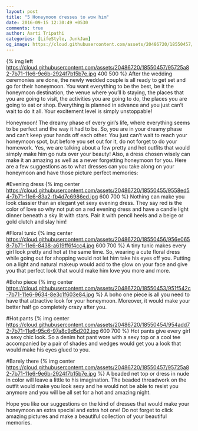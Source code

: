 ```yaml
---
layout: post
title: "5 Honeymoon dresses to wow him"
date: 2016-09-15 12:30:49 +0530
comments: true
author: Aarti Tripathi
categories: [LifeStyle, JunkJam]
og_image: https://cloud.githubusercontent.com/assets/20486720/18550457/95725a82-7b71-11e6-9e6b-2924f7b15b7e.jpg
---
```


{% img left https://cloud.githubusercontent.com/assets/20486720/18550457/95725a82-7b71-11e6-9e6b-2924f7b15b7e.jpg 400 500 %}
After the wedding ceremonies are done, the newly wedded couple is all ready to get set and go for their honeymoon. You want everything to be the best, be it the honeymoon destination, the venue where you’ll b staying, the places that you are going to visit, the activities you are going to do, the places you are going to eat or shop. Everything is planned in advance and you just can’t wait to do it all. Your excitement level is simply unstoppable!
<!-- more -->
Honeymoon! The dreamy phase of every girl’s life, where everything seems to be perfect and the way it had to be. So, you are in your dreamy phase and can’t keep your hands off each other. You just can’t wait to reach your honeymoon spot, but before you set out for it, do not forget to do your homework. Yes, we are talking about a few pretty and hot outfits that would simply make him go nuts over your beauty! Also, a dress chosen wisely can make it an amazing as well as a never forgetting honeymoon for you. Here are a few suggestions as to what dresses can you take along on your honeymoon and have those picture perfect memories:

#Evening dress
{% img center https://cloud.githubusercontent.com/assets/20486720/18550455/9558ed54-7b71-11e6-83a2-fb4d7c6986ed.jpg 600 700 %}
Nothing can make you look classier than an elegant yet sexy evening dress. They say red is the color of love so why not put on a red evening dress and have a candle light dinner beneath a sky lit with stars. Pair it with pencil heels and a beige or gold clutch and slay him!

#Floral tunic
{% img center https://cloud.githubusercontent.com/assets/20486720/18550456/956e0658-7b71-11e6-8438-a619ff6f4cc4.jpg  600 700 %}
A tiny tunic makes every girl look pretty and hot at the same time. So, wearing a cute floral dress while going out for shopping would not let him take his eyes off you. Putting on a light and natural makeup would add to the glow on your face and give you that perfect look that would make him love you more and more.

#Boho piece
{% img center https://cloud.githubusercontent.com/assets/20486720/18550453/951f542c-7b71-11e6-9634-8e3c1f603e84.jpg %}
A boho one piece is all you need to have that attractive look for your honeymoon. Moreover, it would make your better half go completely crazy after you. 

#Hot pants
{% img center https://cloud.githubusercontent.com/assets/20486720/18550454/954add72-7b71-11e6-95c6-97a8c9d5d202.jpg 600 700 %}
Hot pants give every girl a sexy chic look. So a denim hot pant wore with a sexy top or a cool tee accompanied by a pair of shades and  wedges would get you a look that would make his eyes glued to you. 

#Barely there
{% img center https://cloud.githubusercontent.com/assets/20486720/18550457/95725a82-7b71-11e6-9e6b-2924f7b15b7e.jpg %}
A beaded net top or dress in nude in color will leave a little to his imagination. The beaded threadwork on the outfit would make you look sexy and he would not be able to resist you anymore and you will be all set for a hot and amazing night.

Hope you like our suggestions on the kind of dresses that would make your honeymoon an extra special and extra hot one! Do not forget to click amazing pictures and make a beautiful collection of your beautiful memories. 


